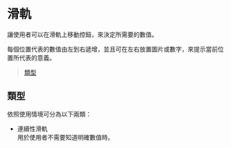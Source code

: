 # 滑軌

讓使用者可以在滑軌上移動控鈕，來決定所需要的數值。

每個位置代表的數值由左到右遞增，並且可在左右放置圖片或數字，來提示當前位置所代表的意義。

> [類型](#類型)

## 類型
依照使用情境可分為以下兩類：

* 連續性滑軌  
用於使用者不需要知道明確數值時。
